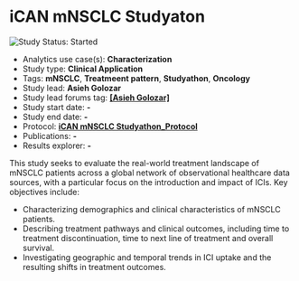 iCAN mNSCLC Studyaton 
=============

<img src="https://img.shields.io/badge/Study%20Status-Started-blue.svg" alt="Study Status: Started">

- Analytics use case(s): **Characterization**
- Study type: **Clinical Application**
- Tags: **mNSCLC**, **Treatmeent pattern**, **Studyathon**, **Oncology**
- Study lead: **Asieh Golozar**
- Study lead forums tag: **[[Asieh Golozar]](https://forums.ohdsi.org/u/agolozar)**
- Study start date: **-**
- Study end date: **-**
- Protocol: **[iCAN mNSCLC Studyathon_Protocol](https://github.com/ohdsi-studies/MNSCLCStudyathon/blob/master/HUS%20mNSCLC%20Studyathon_Protocol%2001Jan2025_FINAL.docx)**
- Publications: **-**
- Results explorer: **-**

This study seeks to evaluate the real-world treatment landscape of mNSCLC patients across a global network of observational healthcare data sources, with a particular focus on the introduction and impact of ICIs. Key objectives include:
* Characterizing demographics and clinical characteristics of mNSCLC patients.
* Describing treatment pathways and clinical outcomes, including time to treatment discontinuation, time to next line of treatment and overall survival.
* Investigating geographic and temporal trends in ICI uptake and the resulting shifts in treatment outcomes.
